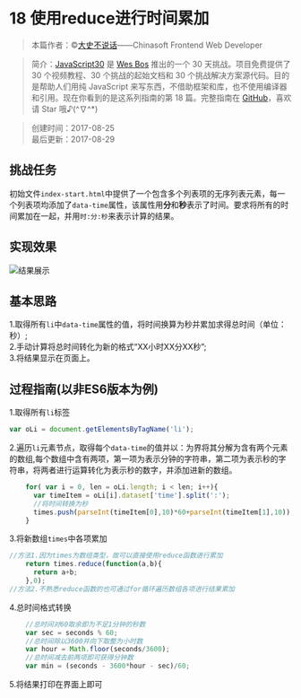 # 18 使用reduce进行时间累加

> 本篇作者：©[大史不说话](https://github.com/dashnowords)——Chinasoft Frontend Web Developer

> 简介：[JavaScript30](https://javascript30.com) 是 [Wes Bos](https://github.com/wesbos) 推出的一个 30 天挑战。项目免费提供了 30 个视频教程、30 个挑战的起始文档和 30 个挑战解决方案源代码。目的是帮助人们用纯 JavaScript 来写东西，不借助框架和库，也不使用编译器和引用。现在你看到的是这系列指南的第 18 篇。完整指南在 [GitHub](https://github.com/soyaine/JavaScript30)，喜欢请 Star 哦♪(^∇^*)

> 创建时间：2017-08-25    
> 最后更新：2017-08-29

## 挑战任务

初始文件`index-start.html`中提供了一个包含多个列表项的无序列表元素，每一个列表项均添加了`data-time`属性，该属性用**分**和**秒**表示了时间。要求将所有的时间累加在一起，并用`时:分:秒`来表示计算的结果。

## 实现效果

![结果展示](https://github.com/soyaine/JavaScript30/blob/master/18%20-%20AddingUpTimesWithReduce/effects.png)

## 基本思路

1.取得所有`li`中`data-time`属性的值，将时间换算为秒并累加求得总时间（单位：秒）;<br>
2.手动计算将总时间转化为新的格式“XX小时XX分XX秒”;<br>
3.将结果显示在页面上。

## 过程指南(以非ES6版本为例)

1.取得所有`li`标签

```js
var oLi = document.getElementsByTagName('li');
```

2.遍历`li`元素节点，取得每个`data-time`的值并以：为界将其分解为含有两个元素的数组,每个数组中含有两项，第一项为表示分钟的字符串，第二项为表示秒的字符串，将两者进行运算转化为表示秒的数字，并添加进新的数组。

```js
    for( var i = 0, len = oLi.length; i < len; i++){
      var timeItem = oLi[i].dataset['time'].split(':');
      //将时间转换为秒
      times.push(parseInt(timeItem[0],10)*60+parseInt(timeItem[1],10));
    }
```

3.将新数组`times`中各项累加

```js
//方法1.因为times为数组类型，故可以直接使用reduce函数进行累加
    return times.reduce(function(a,b){
      return a+b;
    },0);
//方法2.不熟悉reduce函数的也可通过for循环遍历数组各项进行结果累加
```

4.总时间格式转换

```js
    //总时间对60取余即为不足1分钟的秒数
    var sec = seconds % 60;
    //总时间除以3600并向下取整为小时数
    var hour = Math.floor(seconds/3600);
    //总时间减去前两项即可获得分钟数
    var min = (seconds - 3600*hour - sec)/60;
```

5.将结果打印在界面上即可
